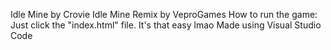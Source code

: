 Idle Mine by Crovie
Idle Mine Remix by VeproGames
How to run the game: Just click the "index.html" file. It's that easy lmao
Made using Visual Studio Code

